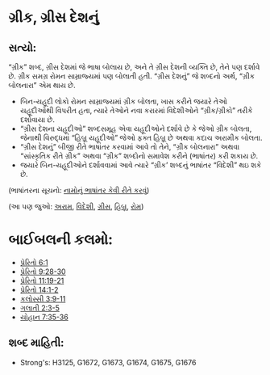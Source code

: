 # ગ્રીક, ગ્રીસ દેશનું 

## સત્યો: 

“ગ્રીક” શબ્દ, ગ્રીસ દેશમાં જે ભાષા બોલાય છે, અને તે ગ્રીસ દેશની વ્યક્તિ છે, તેને પણ દર્શાવે છે.
ગ્રીક સમગ્ર રોમન સામ્રાજ્યમાં પણ બોલાતી હતી.
“ગ્રીસ દેશનું” જે શબ્દનો અર્થ, “ગ્રીક બોલનારા” એમ થાય છે.

* બિન-યહૂદી લોકો રોમન સામ્રાજ્યમાં ગ્રીક બોલતા, ખાસ કરીને જયારે તેઓ યહૂદીઓથી વિપરીત હતા, ત્યારે તેઓને નવા કરારમાં વિદેશીઓને “ગ્રીક/ગ્રીકો” તરીકે દર્શાવાયા છે.
* “ગ્રીસ દેશના યહૂદીઓ” શબ્દસમૂહ એવા યહૂદીઓને દર્શાવે છે કે જેઓ ગ્રીક બોલતા, જેનાથી વિરુદ્ધમાં “હિબ્રૂ યહૂદીઓ” જેઓ ફક્ત હિબ્રૂ છે અથવા કદાચ અરામીક બોલતા.
* “ગ્રીસ દેશનું” બીજી રીતે ભાષાંતર કરવામાં આવે તો તેને, “ગ્રીક બોલનારા” અથવા “સાંસ્કૃતિક રીતે ગ્રીક” અથવા “ગ્રીક” શબ્દોનો સમાવેશ કરીને (ભાષાંતર) કરી શકાય છે.
* જયારે બિન-યહૂદીઓને દર્શાવવામાં આવે ત્યારે “ગ્રીક’ શબ્દનું ભાષાંતર “વિદેશી” થઇ શકે છે.

(ભાષાંતરના સૂચનો: [નામોનું ભાષાંતર કેવી રીતે કરવું](rc://gu/ta/man/translate/translate-names))

(આ પણ જુઓ: [અરામ](../names/aram.md), [વિદેશી](../kt/gentile.md), [ગ્રીસ](../names/greece.md), [હિબ્રૂ](../kt/hebrew.md), [રોમ](../names/rome.md))

# બાઈબલની કલમો: 

* [પ્રેરિતો 6:1](rc://gu/tn/help/act/06/01)
* [પ્રેરિતો 9:28-30](rc://gu/tn/help/act/09/28)
* [પ્રેરિતો 11:19-21](rc://gu/tn/help/act/11/19)
* [પ્રેરિતો 14:1-2](rc://gu/tn/help/act/14/01)
* [કલોસ્સી 3:9-11](rc://gu/tn/help/col/03/09)
* [ગલાતી 2:3-5](rc://gu/tn/help/gal/02/03)
* [યોહાન 7:35-36](rc://gu/tn/help/jhn/07/35)

## શબ્દ માહિતી: 

* Strong's: H3125, G1672, G1673, G1674, G1675, G1676
